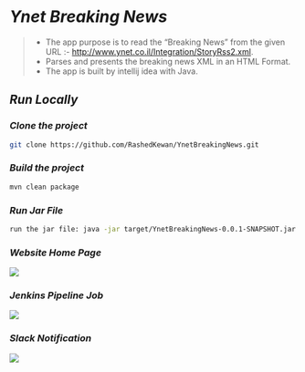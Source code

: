 # *Ynet Breaking News*
> * The app purpose is to read the “Breaking News” from the given URL :- http://www.ynet.co.il/Integration/StoryRss2.xml.
> * Parses and presents the breaking news XML in an HTML Format.
> * The app is built by intellij idea with Java.

## *Run Locally*
### *Clone the project*
```bash
git clone https://github.com/RashedKewan/YnetBreakingNews.git
```
### *Build the project*
```bash
mvn clean package
```
### *Run Jar File*
```bash
run the jar file: java -jar target/YnetBreakingNews-0.0.1-SNAPSHOT.jar
```

### *Website Home Page*
![](imgs/ynet-news-page.png)

### *Jenkins Pipeline Job*
![](imgs/jenkins-pipeline-img.png)

### *Slack Notification*
![](imgs/slack-notification.png)
